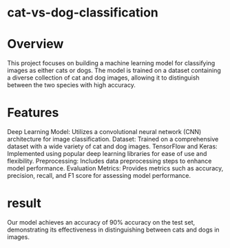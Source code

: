 # cat-vs-dog-classification

# Overview
This project focuses on building a machine learning model for classifying images as either cats or dogs. The model is trained on a dataset containing a diverse collection of cat and dog images, allowing it to distinguish between the two species with high accuracy.

# Features
Deep Learning Model: Utilizes a convolutional neural network (CNN) architecture for image classification.
Dataset: Trained on a comprehensive dataset with a wide variety of cat and dog images.
TensorFlow and Keras: Implemented using popular deep learning libraries for ease of use and flexibility.
Preprocessing: Includes data preprocessing steps to enhance model performance.
Evaluation Metrics: Provides metrics such as accuracy, precision, recall, and F1 score for assessing model performance.

# result

Our model achieves an accuracy of 90% accuracy on the test set, demonstrating its effectiveness in distinguishing between cats and dogs in images.
